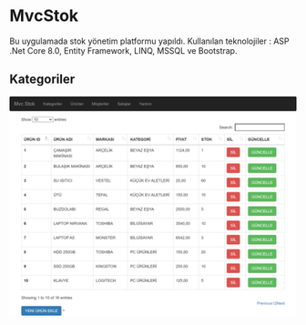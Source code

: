 # MvcStok
Bu uygulamada stok yönetim platformu yapıldı. Kullanılan teknolojiler : ASP .Net Core 8.0, Entity Framework, LINQ, MSSQL ve Bootstrap.

## Kategoriler
![Kategori Sayfası](MvcStok/Assets/Images/Kategoriler.png)

#
